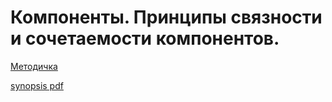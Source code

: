 # Компоненты. Принципы связности и сочетаемости компонентов.

[Методичка](https://gbcdn.mrgcdn.ru/uploads/asset/4576581/attachment/6902e5bcb2adfcd879786f5a680674e5.pdf)

[synopsis pdf](https://cloud.mail.ru/public/Yjbr/P6NAK3H7c)